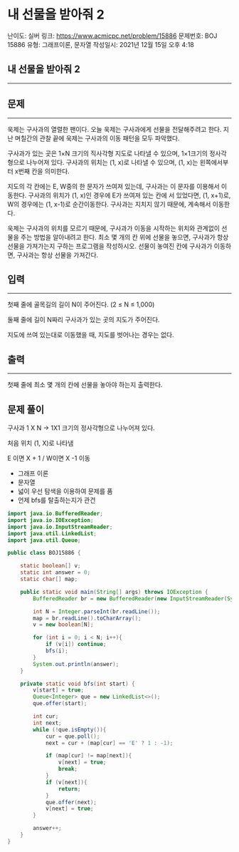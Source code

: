 # 내 선물을 받아줘 2

난이도: 실버
링크: https://www.acmicpc.net/problem/15886
문제번호: BOJ 15886
유형: 그래프이론, 문자열
작성일시: 2021년 12월 15일 오후 4:18

## 내 선물을 받아줘 2

---

## 문제

---

욱제는 구사과의 열렬한 팬이다. 오늘 욱제는 구사과에게 선물을 전달해주려고 한다. 지난 며칠간의 관찰 끝에 욱제는 구사과의 이동 패턴을 모두 파악했다.

구사과가 있는 곳은 1×N 크기의 직사각형 지도로 나타낼 수 있으며, 1×1크기의 정사각형으로 나누어져 있다. 구사과의 위치는 (1, x)로 나타낼 수 있으며, (1, x)는 왼쪽에서부터 x번째 칸을 의미한다.

지도의 각 칸에는 E, W중의 한 문자가 쓰여져 있는데, 구사과는 이 문자를 이용해서 이동한다. 구사과의 위치가 (1, x)인 경우에 E가 쓰여져 있는 칸에 서 있었다면, (1, x+1)로, W의 경우에는 (1, x-1)로 순간이동한다. 구사과는 지치지 않기 때문에, 계속해서 이동한다.

욱제는 구사과의 위치를 모르기 때문에, 구사과가 이동을 시작하는 위치와 관계없이 선물을 주는 방법을 알아내려고 한다. 최소 몇 개의 칸 위에 선물을 놓으면, 구사과가 항상 선물을 가져가는지 구하는 프로그램을 작성하시오. 선물이 놓여진 칸에 구사과가 이동하면, 구사과는 항상 선물을 가져간다.

## 입력

---

첫째 줄에 골목길의 길이 N이 주어진다. (2 ≤ N ≤ 1,000)

둘째 줄에 길이 N짜리 구사과가 있는 곳의 지도가 주어진다.

지도에 쓰여 있는대로 이동했을 때, 지도를 벗어나는 경우는 없다.

## 출력

---

첫째 줄에 최소 몇 개의 칸에 선물을 놓아야 하는지 출력한다.

## 문제 풀이

구사과 1 X N → 1X1 크기의 정사각형으로 나누어져 있다.

처음 위치 (1, X)로 나타냄

E 이면 X + 1 /  W이면 X -1 이동 

- 그래프 이론
- 문자열
- 넓이 우선 탐색을 이용하여 문제를 품
- 언제 bfs를 탈출하는지가 관건

```java
import java.io.BufferedReader;
import java.io.IOException;
import java.io.InputStreamReader;
import java.util.LinkedList;
import java.util.Queue;

public class BOJ15886 {

    static boolean[] v;
    static int answer = 0;
    static char[] map;

    public static void main(String[] args) throws IOException {
        BufferedReader br = new BufferedReader(new InputStreamReader(System.in));

        int N = Integer.parseInt(br.readLine());
        map = br.readLine().toCharArray();
        v = new boolean[N];

        for (int i = 0; i < N; i++){
            if (v[i]) continue;
            bfs(i);
        }
        System.out.println(answer);
    }

    private static void bfs(int start) {
        v[start] = true;
        Queue<Integer> que = new LinkedList<>();
        que.offer(start);

        int cur;
        int next;
        while (!que.isEmpty()){
            cur = que.poll();
            next = cur + (map[cur] == 'E' ? 1 : -1);

            if (map[cur] != map[next]){
                v[next] = true;
                break;
            }
            if (v[next]){
                return;
            }
            que.offer(next);
            v[next] = true;
        }

        answer++;
    }
}
```
